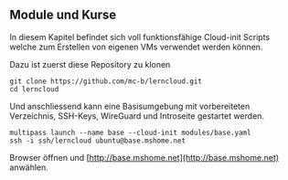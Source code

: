Module und Kurse
----------------

In diesem Kapitel befindet sich voll funktionsfähige Cloud-init Scripts welche zum Erstellen von eigenen VMs verwendet werden können.

Dazu ist zuerst diese Repository zu klonen 

    git clone https://github.com/mc-b/lerncloud.git
    cd lerncloud
    
Und anschliessend kann eine Basisumgebung mit vorbereiteten Verzeichnis, SSH-Keys, WireGuard und Introseite gestartet werden.    
    
    multipass launch --name base --cloud-init modules/base.yaml
    ssh -i ssh/lerncloud ubuntu@base.mshome.net
    
Browser öffnen und [http://base.mshome.net](http://base.mshome.net) anwählen.
    
    
        